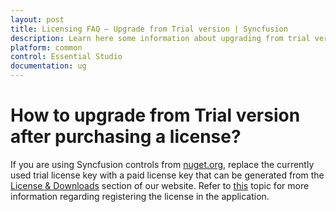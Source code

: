```yaml
---
layout: post
title: Licensing FAQ – Upgrade from Trial version | Syncfusion
description: Learn here some information about upgrading from trial version of Essential Studio to Licensed version.
platform: common
control: Essential Studio
documentation: ug
---
```


# How to upgrade from Trial version after purchasing a license?

If you are using Syncfusion controls from [nuget.org](https://www.nuget.org/packages?q=syncfusion), replace the currently used trial license key with a paid license key that can be generated from the [License & Downloads](https://www.syncfusion.com/account/downloads) section of our website. Refer to [this](https://help.syncfusion.com/common/essential-studio/licensing/license-key#how-to-register-the-syncfusion-license-key) topic for more information regarding registering the license in the application.